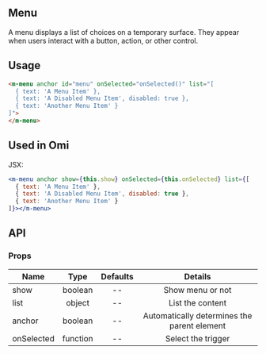 ## Menu

A menu displays a list of choices on a temporary surface. They appear when users interact with a button, action, or other control.

## Usage

```html
<m-menu anchor id="menu" onSelected="onSelected()" list="[
  { text: 'A Menu Item' },
  { text: 'A Disabled Menu Item', disabled: true },
  { text: 'Another Menu Item' }
]">
</m-menu>
```

## Used in Omi

JSX:

```jsx
<m-menu anchor show={this.show} onSelected={this.onSelected} list={[
  { text: 'A Menu Item' },
  { text: 'A Disabled Menu Item', disabled: true },
  { text: 'Another Menu Item' }
]}></m-menu>
```

## API

### Props

|  **Name**  | **Type**        | **Defaults**  | **Details**  |
| ------------- |:-------------:|:-----:|:-------------:|
| show | boolean | -- | Show menu or not |
| list | object | -- | List the content |
| anchor | boolean | -- | Automatically determines the parent element |
| onSelected | function | -- | Select the trigger |
